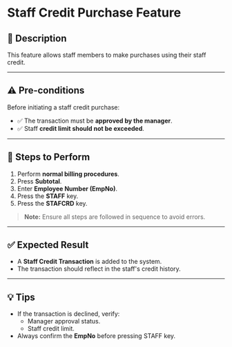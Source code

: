 # Staff Credit Purchase Feature

## 📌 Description
This feature allows staff members to make purchases using their staff credit.

---

## ⚠️ Pre-conditions
Before initiating a staff credit purchase:

- ✅ The transaction must be **approved by the manager**.
- ✅ Staff **credit limit should not be exceeded**.

---

## 📝 Steps to Perform

1. Perform **normal billing procedures**.
2. Press **Subtotal**.
3. Enter **Employee Number (EmpNo)**.
4. Press the **STAFF** key.
5. Press the **STAFCRD** key.

> **Note:** Ensure all steps are followed in sequence to avoid errors.

---

## ✅ Expected Result
- A **Staff Credit Transaction** is added to the system.  
- The transaction should reflect in the staff's credit history.

---

## 💡 Tips
- If the transaction is declined, verify:
  - Manager approval status.
  - Staff credit limit.
- Always confirm the **EmpNo** before pressing STAFF key.
